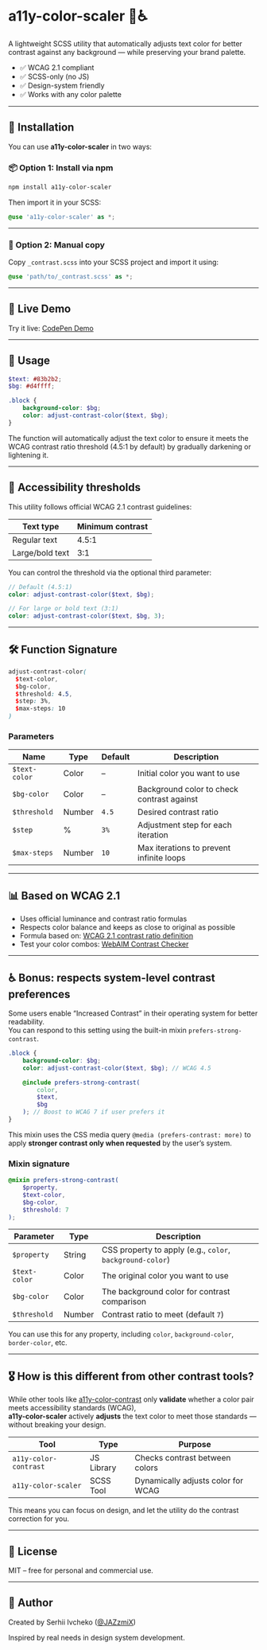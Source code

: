 # a11y-color-scaler 🎨️♿️

A lightweight SCSS utility that automatically adjusts text color for better contrast against any background — while preserving your brand palette.

- ✅ WCAG 2.1 compliant
- ✅ SCSS-only (no JS)
- ✅ Design-system friendly
- ✅ Works with any color palette

---

## 🚀 Installation

You can use **a11y-color-scaler** in two ways:

### 📦 Option 1: Install via npm

```bash
npm install a11y-color-scaler
```

Then import it in your SCSS:

```scss
@use 'a11y-color-scaler' as *;
```

---

### 📁 Option 2: Manual copy

Copy `_contrast.scss` into your SCSS project and import it using:

```scss
@use 'path/to/_contrast.scss' as *;
```

---

## 🧪 Live Demo

Try it live: [CodePen Demo](https://stackblitz.com/edit/vitejs-vite-f8zqdlmw?file=src%2Fstyle.scss)

---

## 🔧 Usage

```scss
$text: #83b2b2;
$bg: #d4ffff;

.block {
	background-color: $bg;
	color: adjust-contrast-color($text, $bg);
}
```

The function will automatically adjust the text color to ensure it meets the WCAG contrast ratio threshold (4.5:1 by default) by gradually darkening or lightening it.

---

## 📀 Accessibility thresholds

This utility follows official WCAG 2.1 contrast guidelines:

| Text type       | Minimum contrast |
| --------------- | ---------------- |
| Regular text    | 4.5:1            |
| Large/bold text | 3:1              |

You can control the threshold via the optional third parameter:

```scss
// Default (4.5:1)
color: adjust-contrast-color($text, $bg);

// For large or bold text (3:1)
color: adjust-contrast-color($text, $bg, 3);
```

---

## 🛠 Function Signature

```scss
adjust-contrast-color(
  $text-color,
  $bg-color,
  $threshold: 4.5,
  $step: 3%,
  $max-steps: 10
)
```

### Parameters

| Name          | Type   | Default | Description                                |
| ------------- | ------ | ------- | ------------------------------------------ |
| `$text-color` | Color  | –       | Initial color you want to use              |
| `$bg-color`   | Color  | –       | Background color to check contrast against |
| `$threshold`  | Number | `4.5`   | Desired contrast ratio                     |
| `$step`       | %      | `3%`    | Adjustment step for each iteration         |
| `$max-steps`  | Number | `10`    | Max iterations to prevent infinite loops   |

---

## 📊 Based on WCAG 2.1

- Uses official luminance and contrast ratio formulas
- Respects color balance and keeps as close to original as possible
- Formula based on: [WCAG 2.1 contrast ratio definition](https://www.w3.org/TR/WCAG21/#contrast-minimum)
- Test your color combos: [WebAIM Contrast Checker](https://webaim.org/resources/contrastchecker/)

---

## ♿️ Bonus: respects system-level contrast preferences

Some users enable “Increased Contrast” in their operating system for better readability.  
You can respond to this setting using the built-in mixin `prefers-strong-contrast`.

```scss
.block {
	background-color: $bg;
	color: adjust-contrast-color($text, $bg); // WCAG 4.5

	@include prefers-strong-contrast(
		color,
		$text,
		$bg
	); // Boost to WCAG 7 if user prefers it
}
```

This mixin uses the CSS media query `@media (prefers-contrast: more)` to apply **stronger contrast only when requested** by the user’s system.

### Mixin signature

```scss
@mixin prefers-strong-contrast(
	$property,
	$text-color,
	$bg-color,
	$threshold: 7
);
```

| Parameter     | Type   | Description                                               |
| ------------- | ------ | --------------------------------------------------------- |
| `$property`   | String | CSS property to apply (e.g., `color`, `background-color`) |
| `$text-color` | Color  | The original color you want to use                        |
| `$bg-color`   | Color  | The background color for contrast comparison              |
| `$threshold`  | Number | Contrast ratio to meet (default `7`)                      |

You can use this for any property, including `color`, `background-color`, `border-color`, etc.

---

## 🎖️ How is this different from other contrast tools?

While other tools like [a11y-color-contrast](https://www.npmjs.com/package/a11y-color-contrast) only **validate** whether a color pair meets accessibility standards (WCAG),  
**a11y-color-scaler** actively **adjusts** the text color to meet those standards — without breaking your design.

| Tool                  | Type       | Purpose                            |
| --------------------- | ---------- | ---------------------------------- |
| `a11y-color-contrast` | JS Library | Checks contrast between colors     |
| `a11y-color-scaler`   | SCSS Tool  | Dynamically adjusts color for WCAG |

This means you can focus on design, and let the utility do the contrast correction for you.

---

## 📄 License

MIT – free for personal and commercial use.

---

## 🙌 Author

Created by Serhii Ivcheko ([@JAZzmiX](https://github.com/JAZzmiX))

Inspired by real needs in design system development.
